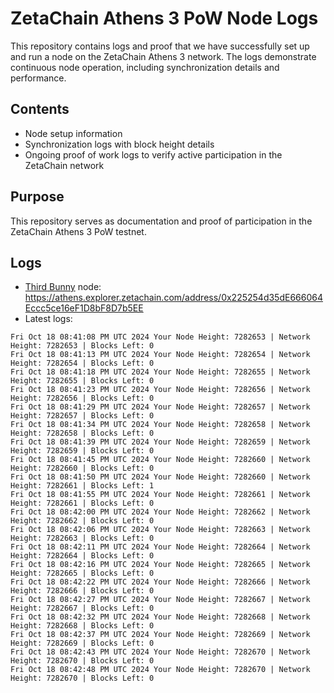 # ZetaChain Athens 3 PoW Node Logs
This repository contains logs and proof that we have successfully set up and run a node on the ZetaChain Athens 3 network. The logs demonstrate continuous node operation, including synchronization details and performance.

## Contents
- Node setup information
- Synchronization logs with block height details
- Ongoing proof of work logs to verify active participation in the ZetaChain network

## Purpose
This repository serves as documentation and proof of participation in the ZetaChain Athens 3 PoW testnet.

## Logs

- [Third Bunny](https://thirdbunny.xyz/) node: https://athens.explorer.zetachain.com/address/0x225254d35dE666064Eccc5ce16eF1D8bF8D7b5EE
- Latest logs:
```
Fri Oct 18 08:41:08 PM UTC 2024 Your Node Height: 7282653 | Network Height: 7282653 | Blocks Left: 0
Fri Oct 18 08:41:13 PM UTC 2024 Your Node Height: 7282654 | Network Height: 7282654 | Blocks Left: 0
Fri Oct 18 08:41:18 PM UTC 2024 Your Node Height: 7282655 | Network Height: 7282655 | Blocks Left: 0
Fri Oct 18 08:41:23 PM UTC 2024 Your Node Height: 7282656 | Network Height: 7282656 | Blocks Left: 0
Fri Oct 18 08:41:29 PM UTC 2024 Your Node Height: 7282657 | Network Height: 7282657 | Blocks Left: 0
Fri Oct 18 08:41:34 PM UTC 2024 Your Node Height: 7282658 | Network Height: 7282658 | Blocks Left: 0
Fri Oct 18 08:41:39 PM UTC 2024 Your Node Height: 7282659 | Network Height: 7282659 | Blocks Left: 0
Fri Oct 18 08:41:45 PM UTC 2024 Your Node Height: 7282660 | Network Height: 7282660 | Blocks Left: 0
Fri Oct 18 08:41:50 PM UTC 2024 Your Node Height: 7282660 | Network Height: 7282661 | Blocks Left: 1
Fri Oct 18 08:41:55 PM UTC 2024 Your Node Height: 7282661 | Network Height: 7282661 | Blocks Left: 0
Fri Oct 18 08:42:00 PM UTC 2024 Your Node Height: 7282662 | Network Height: 7282662 | Blocks Left: 0
Fri Oct 18 08:42:06 PM UTC 2024 Your Node Height: 7282663 | Network Height: 7282663 | Blocks Left: 0
Fri Oct 18 08:42:11 PM UTC 2024 Your Node Height: 7282664 | Network Height: 7282664 | Blocks Left: 0
Fri Oct 18 08:42:16 PM UTC 2024 Your Node Height: 7282665 | Network Height: 7282665 | Blocks Left: 0
Fri Oct 18 08:42:22 PM UTC 2024 Your Node Height: 7282666 | Network Height: 7282666 | Blocks Left: 0
Fri Oct 18 08:42:27 PM UTC 2024 Your Node Height: 7282667 | Network Height: 7282667 | Blocks Left: 0
Fri Oct 18 08:42:32 PM UTC 2024 Your Node Height: 7282668 | Network Height: 7282668 | Blocks Left: 0
Fri Oct 18 08:42:37 PM UTC 2024 Your Node Height: 7282669 | Network Height: 7282669 | Blocks Left: 0
Fri Oct 18 08:42:43 PM UTC 2024 Your Node Height: 7282670 | Network Height: 7282670 | Blocks Left: 0
Fri Oct 18 08:42:48 PM UTC 2024 Your Node Height: 7282670 | Network Height: 7282670 | Blocks Left: 0
```
